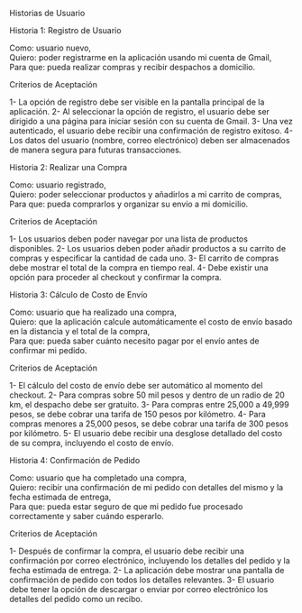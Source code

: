 
Historias de Usuario

Historia 1: Registro de Usuario

Como: usuario nuevo,  
Quiero: poder registrarme en la aplicación usando mi cuenta de Gmail,  
Para que: pueda realizar compras y recibir despachos a domicilio.

Criterios de Aceptación

1- La opción de registro debe ser visible en la pantalla principal de la aplicación.
2- Al seleccionar la opción de registro, el usuario debe ser dirigido a una página para iniciar sesión con su cuenta de Gmail.
3- Una vez autenticado, el usuario debe recibir una confirmación de registro exitoso.
4- Los datos del usuario (nombre, correo electrónico) deben ser almacenados de manera segura para futuras transacciones.

Historia 2: Realizar una Compra

Como: usuario registrado,  
Quiero: poder seleccionar productos y añadirlos a mi carrito de compras,  
Para que: pueda comprarlos y organizar su envío a mi domicilio.

Criterios de Aceptación

1- Los usuarios deben poder navegar por una lista de productos disponibles.
2- Los usuarios deben poder añadir productos a su carrito de compras y especificar la cantidad de cada uno.
3- El carrito de compras debe mostrar el total de la compra en tiempo real.
4- Debe existir una opción para proceder al checkout y confirmar la compra.

Historia 3: Cálculo de Costo de Envío

Como: usuario que ha realizado una compra,  
Quiero: que la aplicación calcule automáticamente el costo de envío basado en la distancia y el total de la compra,  
Para que: pueda saber cuánto necesito pagar por el envío antes de confirmar mi pedido.

Criterios de Aceptación

1- El cálculo del costo de envío debe ser automático al momento del checkout.
2- Para compras sobre 50 mil pesos y dentro de un radio de 20 km, el despacho debe ser gratuito.
3- Para compras entre 25,000 a 49,999 pesos, se debe cobrar una tarifa de 150 pesos por kilómetro.
4- Para compras menores a 25,000 pesos, se debe cobrar una tarifa de 300 pesos por kilómetro.
5- El usuario debe recibir una desglose detallado del costo de su compra, incluyendo el costo de envío.

Historia 4: Confirmación de Pedido

Como: usuario que ha completado una compra,  
Quiero: recibir una confirmación de mi pedido con detalles del mismo y la fecha estimada de entrega,  
Para que: pueda estar seguro de que mi pedido fue procesado correctamente y saber cuándo esperarlo.

Criterios de Aceptación

1- Después de confirmar la compra, el usuario debe recibir una confirmación por correo electrónico, incluyendo los detalles del pedido y la fecha estimada de entrega.
2- La aplicación debe mostrar una pantalla de confirmación de pedido con todos los detalles relevantes.
3- El usuario debe tener la opción de descargar o enviar por correo electrónico los detalles del pedido como un recibo.
